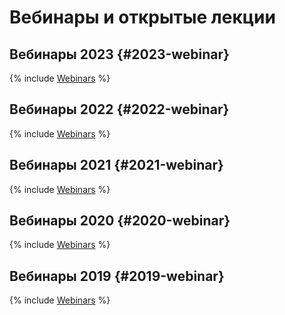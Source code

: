 # Вебинары и открытые лекции

## Вебинары 2023 {#2023-webinar}

{% include [Webinars](./_includes/webinars/2023/webinars.md) %}

## Вебинары 2022 {#2022-webinar}

{% include [Webinars](./_includes/webinars/2022/webinars.md) %}

## Вебинары 2021 {#2021-webinar}

{% include [Webinars](./_includes/webinars/2021/webinars.md) %}

## Вебинары 2020 {#2020-webinar}

{% include [Webinars](./_includes/webinars/2020/webinars.md) %}

## Вебинары 2019 {#2019-webinar}

{% include [Webinars](./_includes/webinars/2019/webinars.md) %}

